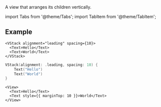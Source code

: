 ---
---

A view that arranges its children vertically.

import Tabs from '@theme/Tabs';
import TabItem from '@theme/TabItem';

## Example

<Tabs>
<TabItem value="srn" label="swiftui-react-native">

```tsx
<VStack alignment="leading" spacing={10}>
  <Text>Hello</Text>
  <Text>World</Text>
</VStack>
```

</TabItem>
<TabItem value="swiftui" label="SwiftUI">

```swift
VStack(alignment: .leading, spacing: 10) {
    Text("Hello")
    Text("World")
}
```

</TabItem>
<TabItem value="react-native" label="React Native">

```tsx
<View>
  <Text>Hello</Text>
  <Text style={{ marginTop: 10 }}>World</Text>
</View>
```

</TabItem>
</Tabs>

